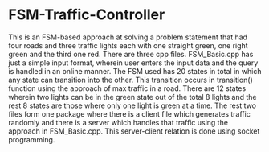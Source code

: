 # FSM-Traffic-Controller
This is an FSM-based approach at solving a problem statement that had four roads and three traffic lights each with one straight green, one right green and the third one red.
There are three cpp files. FSM_Basic.cpp has just a simple input format, wherein user enters the input data and the query is handled in an online manner.
The FSM used has 20 states in total in which any state can transition into the other. This transition occurs in transition(<args>) function using the approach of max traffic in a road.
There are 12 states wherein two lights can be in the green state out of the total 8 lights and the rest 8 states are those where only one light is green at a time.
The rest two files form one package where there is a client file which generates traffic randomly and there is a server which handles that traffic using the approach in FSM_Basic.cpp.
This server-client relation is done using socket programming.
